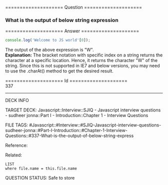 ==================== Question ====================  

### What is the output of below string expression  

==================== Answer ====================  

```javascript
console.log('Welcome to JS world'[0]);
```

The output of the above expression is "W".  
**Explanation:** The bracket notation with specific index on a string returns
the character at a specific location. Hence, it returns the character "W" of the
string. Since this is not supported in IE7 and below versions, you may need to
use the .charAt() method to get the desired result.

==================== Id ====================  
337

---

DECK INFO

TARGET DECK: Javascript::Interview::SJIQ - Javascript interview questions - sudheer jonna::Part I - Introduction::Chapter 1 - Interview Questions

FILE TAGS: #Javascript::#Interview::#SJIQ-Javascript-interview-questions-sudheer-jonna::#Part-I-Introduction::#Chapter-1-Interview-Questions::#337-What-is-the-output-of-below-string-express

Reference:

Related:

```dataview
LIST
where file.name = this.file.name
```

QUESTION STATUS: Safe to store
